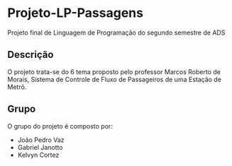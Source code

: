 # Projeto-LP-Passagens
Projeto final de Linguagem de Programação do segundo semestre de ADS

## Descrição
O projeto trata-se do 6 tema proposto pelo professor Marcos Roberto de Morais, Sistema de Controle de Fluxo de Passageiros de uma Estação de Metrô. 


## Grupo
O grupo do projeto é composto por:
 - João Pedro Vaz
 - Gabriel Janotto
 - Kelvyn Cortez

